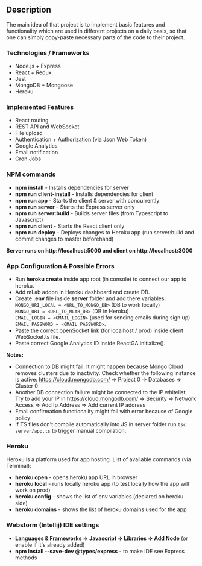 ## Description 

The main idea of that project is to implement basic features and functionality which are used in different projects on a 
daily basis, so that one can simply copy-paste necessary parts of the code to their project.     

### Technologies / Frameworks

  - Node.js + Express
  - React + Redux
  - Jest
  - MongoDB + Mongoose
  - Heroku
  
### Implemented Features

  - React routing
  - REST API and WebSocket 
  - File upload 
  - Authentication + Authorization (via Json Web Token)
  - Google Analytics
  - Email notification
  - Cron Jobs

### NPM commands
  
  - **npm install** - Installs dependencies for server 
  - **npm run client-install** - Installs dependencies for client 
  - **npm run app** - Starts the client & server with concurrently 
  - **npm run server** - Starts the Express server only 
  - **npm run server:build** - Builds server files (from Typescript to Javascript)  
  - **npm run client** - Starts the React client only 
  - **npm run deploy** - Deploys changes to Heroku app (run server:build and commit changes to master beforehand) 
   
**Server runs on http://localhost:5000 and client on http://localhost:3000**

### App Configuration & Possible Errors

  - Run **heroku create** inside app root (in console) to connect our app to heroku.
  - Add mLab addon in Heroku dashboard and create DB. 
  - Create **.env** file inside **server** folder and add there variables: <br/>
  `MONGO_URI_LOCAL = <URL_TO_MONGO_DB>` (DB to work locally) <br/>
  `MONGO_URI = <URL_TO_MLAB_DB>` (DB in Heroku)<br/>
  `EMAIL_LOGIN = <GMAIL_LOGIN>` (used for sending emails during sign up)<br/>
  `EMAIL_PASSWORD = <GMAIL_PASSWORD>`.
  - Paste the correct openSocket link (for localhost / prod) inside client WebSocket.ts file.
  - Paste correct Google Analytics ID inside ReactGA.initialize().
  
  **Notes:**
  
  - Connection to DB might fail. It might happen because Mongo Cloud removes clusters due to inactivity. Check whether 
  the following instance is active: https://cloud.mongodb.com/ => Project 0 => Databases => Cluster 0 
  - Another DB connection failure might be connected to the IP whitelist. Try to add your IP in 
  https://cloud.mongodb.com/ => Security => Network Access => Add Ip Address => Add current IP address 
  - Email confirmation functionality might fail with error because of Google policy
  - If TS files don't compile automatically into JS in server folder run `tsc server/app.ts` to trigger manual compilation.  
  
### Heroku
  
  Heroku is a platform used for app hosting. List of available commands (via Terminal):
  - **heroku open** - opens heroku app URL in browser
  - **heroku local** - runs locally heroku app (to test locally how the app will work on prod)
  - **heroku config** - shows the list of env variables (declared on heroku side)
  - **heroku domains** - shows the list of heroku domains used for the app 

### Webstorm (Intellij) IDE settings

  - **Languages & Frameworks => Javascript => Libraries => Add Node** (or enable if it's already added)
  - **npm install --save-dev @types/express** - to make IDE see Express methods  
 
